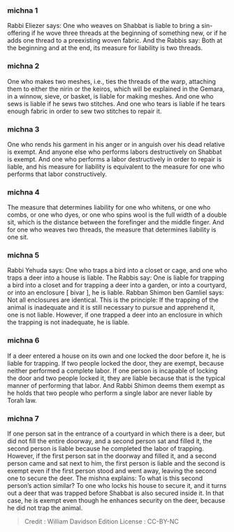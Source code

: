 
### michna 1
Rabbi Eliezer says: One who weaves on Shabbat is liable to bring a sin-offering if he wove three threads at the beginning of something new, or if he adds one thread to a preexisting woven fabric. And the Rabbis say: Both at the beginning and at the end, its measure for liability is two threads.

### michna 2
One who makes two meshes, i.e., ties the threads of the warp, attaching them to either the nirin or the keiros, which will be explained in the Gemara, in a winnow, sieve, or basket, is liable for making meshes. And one who sews is liable if he sews two stitches. And one who tears is liable if he tears enough fabric in order to sew two stitches to repair it.

### michna 3
One who rends his garment in his anger or in anguish over his dead relative is exempt. And anyone else who performs labors destructively on Shabbat is exempt. And one who performs a labor destructively in order to repair is liable, and his measure for liability is equivalent to the measure for one who performs that labor constructively.

### michna 4
The measure that determines liability for one who whitens, or one who combs, or one who dyes, or one who spins wool is the full width of a double sit, which is the distance between the forefinger and the middle finger. And for one who weaves two threads, the measure that determines liability is one sit.

### michna 5
Rabbi Yehuda says: One who traps a bird into a closet or cage, and one who traps a deer into a house is liable. The Rabbis say: One is liable for trapping a bird into a closet and for trapping a deer into a garden, or into a courtyard, or into an enclosure [ bivar ], he is liable. Rabban Shimon ben Gamliel says: Not all enclosures are identical. This is the principle: If the trapping of the animal is inadequate and it is still necessary to pursue and apprehend it, one is not liable. However, if one trapped a deer into an enclosure in which the trapping is not inadequate, he is liable.

### michna 6
If a deer entered a house on its own and one locked the door before it, he is liable for trapping. If two people locked the door, they are exempt, because neither performed a complete labor. If one person is incapable of locking the door and two people locked it, they are liable because that is the typical manner of performing that labor. And Rabbi Shimon deems them exempt as he holds that two people who perform a single labor are never liable by Torah law.

### michna 7
If one person sat in the entrance of a courtyard in which there is a deer, but did not fill the entire doorway, and a second person sat and filled it, the second person is liable because he completed the labor of trapping. However, if the first person sat in the doorway and filled it, and a second person came and sat next to him, the first person is liable and the second is exempt even if the first person stood and went away, leaving the second one to secure the deer. The mishna explains: To what is this second person’s action similar? To one who locks his house to secure it, and it turns out a deer that was trapped before Shabbat is also secured inside it. In that case, he is exempt even though he enhances security on the deer, because he did not trap the animal.

>Credit : William Davidson Edition
>License :  CC-BY-NC